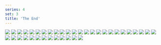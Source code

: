 ```yaml
---
series: 4
set: 3
title: 'The End'
---
```


![](../../../../assets/vampire-story/part-3/vamp68.jpg)
![](../../../../assets/vampire-story/part-3/vamp69.jpg)
![](../../../../assets/vampire-story/part-3/vamp70.jpg)
![](../../../../assets/vampire-story/part-3/vamp71.jpg)
![](../../../../assets/vampire-story/part-3/vamp72.jpg)
![](../../../../assets/vampire-story/part-3/vamp73.jpg)
![](../../../../assets/vampire-story/part-3/vamp74.jpg)
![](../../../../assets/vampire-story/part-3/vamp75.jpg)
![](../../../../assets/vampire-story/part-3/vamp76.jpg)
![](../../../../assets/vampire-story/part-3/vamp77.jpg)
![](../../../../assets/vampire-story/part-3/vamp78.jpg)
![](../../../../assets/vampire-story/part-3/vamp79.jpg)
![](../../../../assets/vampire-story/part-3/vamp80.jpg)
![](../../../../assets/vampire-story/part-3/vamp81.jpg)
![](../../../../assets/vampire-story/part-3/vamp82.jpg)
![](../../../../assets/vampire-story/part-3/vamp83.jpg)
![](../../../../assets/vampire-story/part-3/vamp84.jpg)
![](../../../../assets/vampire-story/part-3/vamp85.jpg)
![](../../../../assets/vampire-story/part-3/vamp86.jpg)
![](../../../../assets/vampire-story/part-3/vamp87.jpg)
![](../../../../assets/vampire-story/part-3/vamp88.jpg)
![](../../../../assets/vampire-story/part-3/vamp89.jpg)
![](../../../../assets/vampire-story/part-3/vamp90.jpg)
![](../../../../assets/vampire-story/part-3/vamp91.jpg)
![](../../../../assets/vampire-story/part-3/vamp92.jpg)
![](../../../../assets/vampire-story/part-3/vamp93.jpg)
![](../../../../assets/vampire-story/part-3/vamp94.jpg)
![](../../../../assets/vampire-story/part-3/vamp95.jpg)
![](../../../../assets/vampire-story/part-3/vamp96.jpg)
![](../../../../assets/vampire-story/part-3/vamp97.jpg)
![](../../../../assets/vampire-story/part-3/vamp98.jpg)
![](../../../../assets/vampire-story/part-3/vamp99.jpg)
![](../../../../assets/vampire-story/part-3/vamp100.jpg)
![](../../../../assets/vampire-story/part-3/vamp101.jpg)
![](../../../../assets/vampire-story/part-3/vamp102.jpg)
![](../../../../assets/vampire-story/part-3/vamp103.jpg)
![](../../../../assets/vampire-story/part-3/vamp104.jpg)
![](../../../../assets/vampire-story/part-3/vamp105.jpg)
